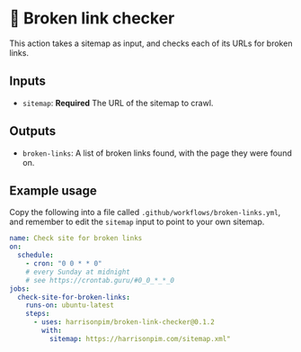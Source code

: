 # 🔗 Broken link checker

This action takes a sitemap as input, and checks each of its URLs for broken links.

## Inputs

- `sitemap`: **Required** The URL of the sitemap to crawl.

## Outputs

- `broken-links`: A list of broken links found, with the page they were found on.

## Example usage

Copy the following into a file called `.github/workflows/broken-links.yml`, and remember to edit the `sitemap` input to point to your own sitemap.

```yaml
name: Check site for broken links
on:
  schedule:
    - cron: "0 0 * * 0"
    # every Sunday at midnight
    # see https://crontab.guru/#0_0_*_*_0
jobs:
  check-site-for-broken-links:
    runs-on: ubuntu-latest
    steps:
      - uses: harrisonpim/broken-link-checker@0.1.2
        with:
          sitemap: https://harrisonpim.com/sitemap.xml"
```
